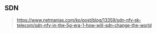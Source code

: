 ## SDN
> https://www.netmanias.com/ko/post/blog/13359/sdn-nfv-sk-telecom/sdn-nfv-in-the-5g-era-1-how-will-sdn-change-the-world
